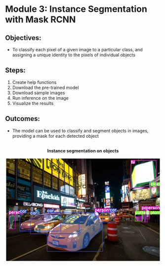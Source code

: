 # Module 3: Instance Segmentation with Mask RCNN

## Objectives:
- To classify each pixel of a given image to a particular class, and assigning a unique identity to the pixels of individual objects

## Steps:
1. Create help functions
2. Download the pre-trained model
3. Download sample images
4. Run inference on the image
5. Visualize the results

## Outcomes:
- The model can be used to classify and segment objects in images, providing a mask for each detected object
<br><br>
<p align="center"><b>Instance segmentation on objects</b></p>
<div align="center">
  <img src="https://github.com/OCR-tech/OCR-tech/blob/main/docs/img/module_cv3a.png"/>
</div>
<br>